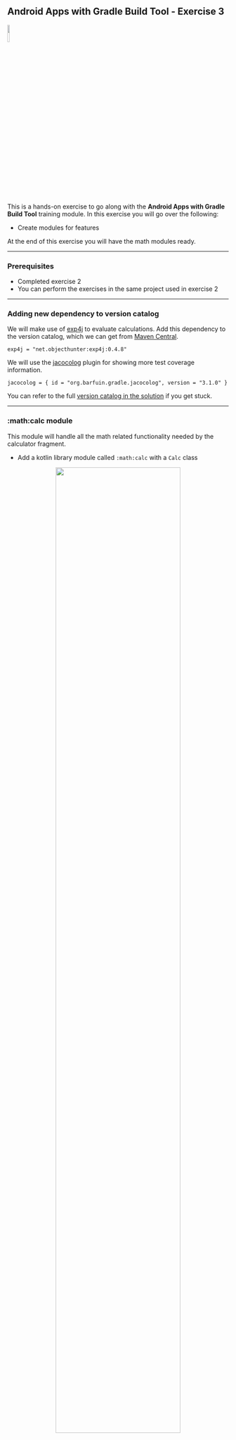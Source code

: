 ## Android Apps with Gradle Build Tool - Exercise 3

<p align="left">
<img width="10%" height="10%" src="https://user-images.githubusercontent.com/120980/174325546-8558160b-7f16-42cb-af0f-511849f22ebc.png">
</p>

This is a hands-on exercise to go along with the
**Android Apps with Gradle Build Tool** training module. In this exercise
you will go over the following:

* Create modules for features

At the end of this exercise you will have the math modules ready.

---
### Prerequisites

* Completed exercise 2
* You can perform the exercises in the same project used in exercise 2

---
### Adding new dependency to version catalog

We will make use of [exp4j](https://en.wikipedia.org/wiki/Exp4j) to
evaluate calculations. Add this dependency to the version catalog, which we can get from
[Maven Central](https://mvnrepository.com/artifact/net.objecthunter/exp4j).

```text
exp4j = "net.objecthunter:exp4j:0.4.8"
```

We will use the [jacocolog](https://plugins.gradle.org/plugin/org.barfuin.gradle.jacocolog)
plugin for showing more test coverage information.

```text
jacocolog = { id = "org.barfuin.gradle.jacocolog", version = "3.1.0" }
```

You can refer to the full
[version catalog in the solution](solution/gradle/libs.versions.toml)
if you get stuck.

---
### :math:calc module

This module will handle all the math related functionality needed by
the calculator fragment.

* Add a kotlin library module called `:math:calc` with a `Calc` class

<p align="center">
<img width="75%" height="75%" src="https://user-images.githubusercontent.com/120980/220796992-7799b7bf-97fd-4bd6-a798-eb63ca7374e1.png">
</p>

* Update the contents of the [build.gradle.kts](solution/math/calc/build.gradle.kts) to include `exp4j` dependency, java toolchain and test coverage configuration

```kotlin
plugins {
    id("java-library")
    id("org.jetbrains.kotlin.jvm")
    id("jacoco")
    alias(libs.plugins.jacocolog)
}

java {
    toolchain {
        languageVersion.set(JavaLanguageVersion.of(11))
    }
}

dependencies {
    implementation(libs.exp4j)

    testImplementation(kotlin("test"))
}

tasks.named<JacocoReport>("jacocoTestReport") {
    dependsOn(tasks.named("test"))
    reports {
        xml.required.set(true)
    }
}
tasks.named<JacocoCoverageVerification>("jacocoTestCoverageVerification") {
    violationRules {
        rule {
            limit {
                counter = "LINE"
                value = "COVEREDRATIO"
                minimum = "0.5".toBigDecimal()
            }
        }
    }
}
tasks.named("check") {
    dependsOn("jacocoTestCoverageVerification")
}
tasks.named("check") {
    dependsOn("jacocoTestReport")
}
```

* Add code for [Calc.kt](solution/math/calc/src/main/java/com/gradle/lab/calc/Calc.kt)

```kotlin
package com.gradle.lab.calc

import net.objecthunter.exp4j.Expression
import net.objecthunter.exp4j.ExpressionBuilder
import java.util.regex.Pattern

object Calc {

    private const val ZERO_STRING = "0+"
    private val ZERO_PATTERN = Pattern.compile(ZERO_STRING)

    fun isZeroString(str: String?): Boolean {
        if (str == null) {
            return false
        }

        val matcher = ZERO_PATTERN.matcher(str.trim())

        return matcher.matches()
    }

    fun evalExpression(expressionStr: String?): String? {
        return try {
            val expression: Expression = ExpressionBuilder(expressionStr).build()
            var result = expression.evaluate().toString()

            // Remove trailing .0 if its there.
            if (result.endsWith(".0")) {
                result = result.substring(0, result.length - 2)
            }

            result
        } catch (ex: Exception) {
            null
        }
    }
}
```

* Add code for [CalcTest.kt](solution/math/calc/src/test/java/com/gradle/lab/calc/CalcTest.kt)

```kotlin
package com.gradle.lab.calc

import com.gradle.lab.calc.Calc.evalExpression
import com.gradle.lab.calc.Calc.isZeroString

import kotlin.test.Test
import kotlin.test.assertEquals
import kotlin.test.assertFalse
import kotlin.test.assertNull
import kotlin.test.assertTrue

class CalcTest {

    @Test
    fun zerostring_null() {
        assertFalse(isZeroString(null), "null should return false")
    }

    @Test
    fun zerostring_zeros() {
        assertTrue(isZeroString("0000"), "0000 should return true")
        assertTrue(isZeroString("  0000  "), "0000 with whitespace should return true")
    }

    @Test
    fun zerostring_other() {
        assertFalse(isZeroString("0000."), "other text should return false")
        assertFalse(isZeroString("5+0"), "other text should return false")
    }

    @Test
    fun eval_good() {
        assertEquals("5", evalExpression("2+3"))
        assertEquals("2", evalExpression("5-3"))
        assertEquals("6", evalExpression("2*3"))
        assertEquals("3", evalExpression("9/3"))
        assertNull(evalExpression("2+3*"), "invalid input")
    }
}
```

---
### :math:game module

This module will handle all the math related functionality needed by
the game fragment.

* Add a kotlin library module called `:math:game` with a `Game` class
* Update the contents of the [build.gradle.kts](solution/math/game/build.gradle.kts) to include java toolchain and test coverage configuration

```kotlin
plugins {
    id("java-library")
    id("org.jetbrains.kotlin.jvm")
    id("jacoco")
    alias(libs.plugins.jacocolog)
}

java {
    toolchain {
        languageVersion.set(JavaLanguageVersion.of(11))
    }
}

dependencies {
    testImplementation(kotlin("test"))
}

tasks.named<JacocoReport>("jacocoTestReport") {
    dependsOn(tasks.named("test"))
    reports {
        xml.required.set(true)
    }
}
tasks.named<JacocoCoverageVerification>("jacocoTestCoverageVerification") {
    violationRules {
        rule {
            limit {
                counter = "LINE"
                value = "COVEREDRATIO"
                minimum = "0.5".toBigDecimal()
            }
        }
    }
}
tasks.named("check") {
    dependsOn("jacocoTestCoverageVerification")
}
tasks.named("check") {
    dependsOn("jacocoTestReport")
}
```

* Add code for [Game.kt](solution/math/game/src/main/java/com/gradle/lab/game/Game.kt)

```kotlin
package com.gradle.lab.game

import java.util.*

object Game {

    private val RANDOM = Random()

    fun generateNextQuestion(): String {
        val type = RANDOM.nextInt(3)

        val question = when (type) {
            0 -> generateAddQuestion()
            1 -> generateSubtractionQuestion()
            else -> generateMultiplyQuestion()
        }

        return question
    }

    /**
     * Generate an addition question with 2 numbers.
     */
    fun generateAddQuestion(): String {
        val firstNumber = RANDOM.nextInt(990) + 11
        val secondNumber = RANDOM.nextInt(990) + 11
        return "$firstNumber+$secondNumber"
    }

    /**
     * Generate a subtraction question with 2 numbers.
     */
    fun generateSubtractionQuestion(): String {
        val firstNumber = RANDOM.nextInt(950) + 51
        val secondNumber = RANDOM.nextInt(firstNumber - 20) + 11
        return "$firstNumber-$secondNumber"
    }

    /**
     * Generate a multiplication question with 2 numbers.
     */
    fun generateMultiplyQuestion(): String {
        val firstNumber = RANDOM.nextInt(27) + 4
        val secondNumber = RANDOM.nextInt(27) + 4
        return "$firstNumber*$secondNumber"
    }
}
```

* Add code for [GameTest.kt](solution/math/game/src/test/java/com/gradle/lab/game/GameTest.kt)

```kotlin
package com.gradle.lab.game

import java.util.regex.Pattern

import kotlin.test.Test
import kotlin.test.assertNotNull
import kotlin.test.assertTrue

class GameTest {

    @Test
    fun generateNextQuestion() {
        assertNotNull(Game.generateAddQuestion(), "should return question")
    }

    @Test
    fun generateAddQuestion() {
        val question = Game.generateAddQuestion()
        val regex = "[0-9]+\\+[0-9]+"
        val pattern = Pattern.compile(regex)
        val matcher = pattern.matcher(question)
        assertTrue(matcher.matches(), "should match regex")
    }

    @Test
    fun generateSubtractionQuestion() {
        val question = Game.generateSubtractionQuestion()
        val regex = "[0-9]+-[0-9]+"
        val pattern = Pattern.compile(regex)
        val matcher = pattern.matcher(question)
        assertTrue(matcher.matches(), "should match regex")
    }

    @Test
    fun generateMultiplyQuestion() {
        val question = Game.generateMultiplyQuestion()
        val regex = "[0-9]+\\*[0-9]+"
        val pattern = Pattern.compile(regex)
        val matcher = pattern.matcher(question)
        assertTrue(matcher.matches(), "should match regex")
    }
}
```

---
### Run Test Coverage Report

Run the task `jacocoTestReport` and observe the coverage output:

```bash
> Task :math:calc:jacocoLogTestCoverage
Test Coverage:
    - Class Coverage: 100%
    - Method Coverage: 100%
    - Branch Coverage: 75%
    - Line Coverage: 100%
    - Instruction Coverage: 100%
    - Complexity Coverage: 80%

> Task :math:game:jacocoLogTestCoverage
Test Coverage:
    - Class Coverage: 100%
    - Method Coverage: 80%
    - Branch Coverage: 0%
    - Line Coverage: 62.5%
    - Instruction Coverage: 77.6%
    - Complexity Coverage: 57.1%
```
